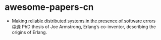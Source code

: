 # awesome-papers-cn

* [Making reliable distributed systems in the presence of software errors](http://erlang.org/download/armstrong_thesis_2003.pdf) [中译](resources/面对软件错误构建可靠的分布式系统.pdf)
PhD thesis of Joe Armstrong, Erlang’s co-inventor, describing the origins of Erlang.

